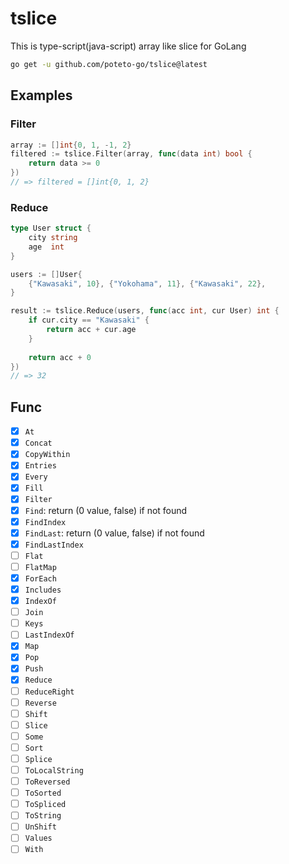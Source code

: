 # tslice

This is type-script(java-script) array like slice for GoLang

```bash
go get -u github.com/poteto-go/tslice@latest
```


## Examples

### Filter

```go
array := []int{0, 1, -1, 2}
filtered := tslice.Filter(array, func(data int) bool {
	return data >= 0
})
// => filtered = []int{0, 1, 2}
```

### Reduce

```go
type User struct {
	city string
	age  int
}

users := []User{
	{"Kawasaki", 10}, {"Yokohama", 11}, {"Kawasaki", 22},
}

result := tslice.Reduce(users, func(acc int, cur User) int {
	if cur.city == "Kawasaki" {
		return acc + cur.age
	}
	
	return acc + 0
})
// => 32
```

## Func
- [x] `At`
- [x] `Concat`
- [x] `CopyWithin`
- [x] `Entries`
- [x] `Every`
- [x] `Fill`
- [x] `Filter`
- [x] `Find`: return (0 value, false) if not found
- [x] `FindIndex`
- [x] `FindLast`: return (0 value, false) if not found
- [x] `FindLastIndex`
- [ ] `Flat`
- [ ] `FlatMap`
- [x] `ForEach`
- [x] `Includes`
- [x] `IndexOf`
- [ ] `Join`
- [ ] `Keys`
- [ ] `LastIndexOf`
- [x] `Map`
- [x] `Pop`
- [x] `Push`
- [x] `Reduce`
- [ ] `ReduceRight`
- [ ] `Reverse`
- [ ] `Shift`
- [ ] `Slice`
- [ ] `Some`
- [ ] `Sort`
- [ ] `Splice`
- [ ] `ToLocalString`
- [ ] `ToReversed`
- [ ] `ToSorted`
- [ ] `ToSpliced`
- [ ] `ToString`
- [ ] `UnShift`
- [ ] `Values`
- [ ] `With`